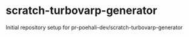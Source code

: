 # scratch-turbovarp-generator

Initial repository setup for pr-poehali-dev/scratch-turbovarp-generator